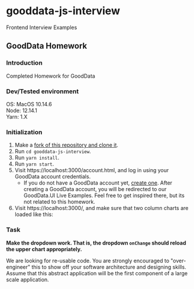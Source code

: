 # gooddata-js-interview
Frontend Interview Examples

## GoodData Homework

### Introduction
Completed Homework for GoodData

### Dev/Tested environment
OS: MacOS 10.14.6  
Node: 12.14.1  
Yarn: 1.X  

### Initialization
1. Make a [fork of this repository and clone it](https://help.github.com/en/articles/fork-a-repo).
2. Run `cd gooddata-js-interview`.
3. Run `yarn install`.
4. Run `yarn start`.
5. Visit https://localhost:3000/account.html, and log in using your GoodData account credentials.
   - If you do not have a GoodData account yet, [create one](https://gooddata-examples.herokuapp.com/registration). After creating a GoodData account, you will be redirected to our GoodData.UI Live Examples. Feel free to get inspired there, but its not related to this homework.
6. Visit https://localhost:3000/, and make sure that two column charts are loaded like this:

### Task

__Make the dropdown work. That is, the dropdown `onChange` should reload the upper chart appropriately.__

We are looking for re-usable code. You are strongly encouraged to "over-engineer" this to show off your software architecture and designing skills. Assume that this abstract application will be the first component of a large scale application.

